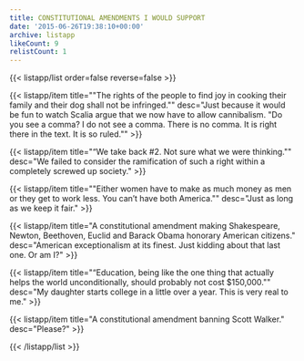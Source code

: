 ```yaml
---
title: CONSTITUTIONAL AMENDMENTS I WOULD SUPPORT
date: '2015-06-26T19:38:10+00:00'
archive: listapp
likeCount: 9
relistCount: 1
---
```


{{< listapp/list order=false reverse=false >}}

   {{< listapp/item title="\"The rights of the people to find joy in cooking their family and their dog shall not be infringed.\""
      desc="Just because it would be fun to watch Scalia argue that we now have to allow cannibalism. \"Do you see a comma? I do not see a comma. There is no comma. It is right there in the text. It is so ruled.\"" >}}

   {{< listapp/item title="“We take back #2. Not sure what we were thinking.\""
      desc="We failed to consider the ramification of such a right within a completely screwed up society." >}}

   {{< listapp/item title="\"Either women have to make as much money as men or they get to work less. You can’t have both America.\""
      desc="Just as long as we keep it fair." >}}

   {{< listapp/item title="A constitutional amendment making Shakespeare, Newton, Beethoven, Euclid and Barack Obama honorary American citizens."
      desc="American exceptionalism at its finest. Just kidding about that last one. Or am I?" >}}

   {{< listapp/item title="“Education, being like the one thing that actually helps the world unconditionally, should probably not cost $150,000.\""
      desc="My daughter starts college in a little over a year. This is very real to me." >}}

   {{< listapp/item title="A constitutional amendment banning Scott Walker."
      desc="Please?" >}}

{{< /listapp/list >}}
